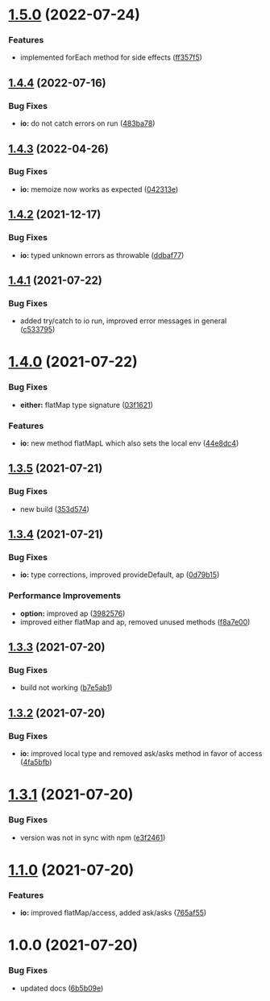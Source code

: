 # [1.5.0](https://github.com/patrickap/moneo-ts/compare/v1.4.4...v1.5.0) (2022-07-24)


### Features

* implemented forEach method for side effects ([ff357f5](https://github.com/patrickap/moneo-ts/commit/ff357f570c5e3e51570919e4937f7b28717b5c86))

## [1.4.4](https://github.com/patrickap/moneo-ts/compare/v1.4.3...v1.4.4) (2022-07-16)


### Bug Fixes

* **io:** do not catch errors on run ([483ba78](https://github.com/patrickap/moneo-ts/commit/483ba783026c3ce9ae417d77e7703760d911e411))

## [1.4.3](https://github.com/patrickap/moneo-ts/compare/v1.4.2...v1.4.3) (2022-04-26)


### Bug Fixes

* **io:** memoize now works as expected ([042313e](https://github.com/patrickap/moneo-ts/commit/042313e6a6a86f9616724f442786861269190dd2))

## [1.4.2](https://github.com/patrickap/moneo-ts/compare/v1.4.1...v1.4.2) (2021-12-17)


### Bug Fixes

* **io:** typed unknown errors as throwable ([ddbaf77](https://github.com/patrickap/moneo-ts/commit/ddbaf779aa6e7de3a23069c0cc478fa574f905c5))

## [1.4.1](https://github.com/patrickap/moneo-ts/compare/v1.4.0...v1.4.1) (2021-07-22)


### Bug Fixes

* added try/catch to io run, improved error messages in general ([c533795](https://github.com/patrickap/moneo-ts/commit/c533795802605bae4144327a8bfbeef756a4ba8f))

# [1.4.0](https://github.com/patrickap/moneo-ts/compare/v1.3.5...v1.4.0) (2021-07-22)


### Bug Fixes

* **either:** flatMap type signature ([03f1621](https://github.com/patrickap/moneo-ts/commit/03f16212bf2438ffc64f90bc22a88e028ebd06b1))


### Features

* **io:** new method flatMapL which also sets the local env ([44e8dc4](https://github.com/patrickap/moneo-ts/commit/44e8dc47101fd15d6bb2adec124be41c9babab75))

## [1.3.5](https://github.com/patrickap/nomad-ts/compare/v1.3.4...v1.3.5) (2021-07-21)


### Bug Fixes

* new build ([353d574](https://github.com/patrickap/nomad-ts/commit/353d57480a247b0c6d0b4a2d187df17dcdd93850))

## [1.3.4](https://github.com/patrickap/nomad-ts/compare/v1.3.3...v1.3.4) (2021-07-21)


### Bug Fixes

* **io:** type corrections, improved provideDefault, ap ([0d79b15](https://github.com/patrickap/nomad-ts/commit/0d79b15b735f829eee0d0c9387903d45b361aa4f))


### Performance Improvements

* **option:** improved ap ([3982576](https://github.com/patrickap/nomad-ts/commit/398257676965a3951954cef94b503a8e953bcf59))
* improved either flatMap and ap, removed unused methods ([f8a7e00](https://github.com/patrickap/nomad-ts/commit/f8a7e00fa8110a6d59509d3ebaa310fc9dd9a4e4))

## [1.3.3](https://github.com/patrickap/nomad-ts/compare/v1.3.2...v1.3.3) (2021-07-20)


### Bug Fixes

* build not working ([b7e5ab1](https://github.com/patrickap/nomad-ts/commit/b7e5ab105729eac715ed044a664c9151e7dc001b))

## [1.3.2](https://github.com/patrickap/nomad-ts/compare/v1.3.1...v1.3.2) (2021-07-20)


### Bug Fixes

* **io:** improved local type and removed ask/asks method in favor of access ([4fa5bfb](https://github.com/patrickap/nomad-ts/commit/4fa5bfb6babe606703966c22adcd306da72239f5))

# [1.3.1](https://github.com/patrickap/nomad-ts/compare/v1.3.0...v1.3.1) (2021-07-20)


### Bug Fixes

* version was not in sync with npm ([e3f2461](https://github.com/patrickap/nomad-ts/commit/e3f2461a0928b3cb0c8f1a53c7e7f0841a99df77))

# [1.1.0](https://github.com/patrickap/nomad-ts/compare/v1.0.0...v1.1.0) (2021-07-20)

### Features

- **io:** improved flatMap/access, added ask/asks ([765af55](https://github.com/patrickap/nomad-ts/commit/765af558e231623b8ccd22ff7c6c5ed9717aa72c))

# 1.0.0 (2021-07-20)

### Bug Fixes

- updated docs ([6b5b09e](https://github.com/patrickap/nomad-ts/commit/6b5b09e548123159ab4ce74305e5350f17e6a0a8))
